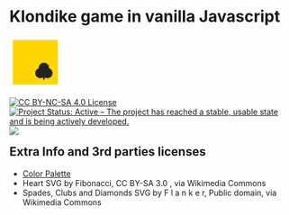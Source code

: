 # Klondike game in vanilla Javascript
<img src="https://raw.githubusercontent.com/silvericarus/klondike-js/main/img/favicon.png" alt="project logo" width="91.5px">
<p style="float:left;">
  <a href="https://creativecommons.org/licenses/by-nc-sa/4.0/"><img src="https://licensebuttons.net/l/by-nc-sa/4.0/88x31.png" alt="CC BY-NC-SA 4.0 License"></a>
  <a href="https://www.repostatus.org/#active"><img src="https://www.repostatus.org/badges/latest/active.svg" alt="Project Status: Active – The project has reached a stable, usable state and is being actively developed."></a>
  <img src="https://4.vercel.app/github/languageall/silvericarus/klondike-js">
</p>

## Extra Info and 3rd parties licenses
<ul>
  <li>
    <a href="https://www.colourlovers.com/palette/92095/Giant_Goldfish">Color Palette</a>
  </li>
  <li>
    Heart SVG by Fibonacci, CC BY-SA 3.0 <http://creativecommons.org/licenses/by-sa/3.0/>, via Wikimedia Commons
  </li>
  <li>
    Spades, Clubs and Diamonds SVG by F l a n k e r, Public domain, via Wikimedia Commons
  </li>
</ul>
